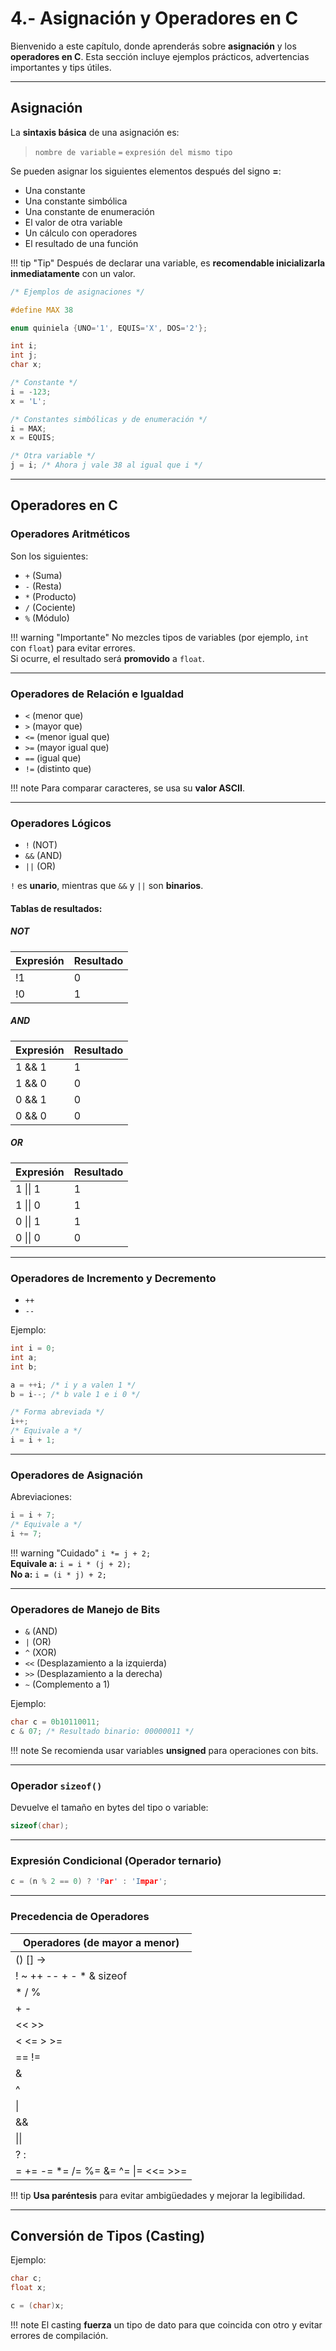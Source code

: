 # 4.- Asignación y Operadores en C

Bienvenido a este capítulo, donde aprenderás sobre **asignación** y los **operadores en C**. Esta sección incluye ejemplos prácticos, advertencias importantes y tips útiles.

---

## Asignación

La **sintaxis básica** de una asignación es:

> `nombre de variable` `=` `expresión del mismo tipo`

Se pueden asignar los siguientes elementos después del signo **=**:

- Una constante
- Una constante simbólica
- Una constante de enumeración
- El valor de otra variable
- Un cálculo con operadores
- El resultado de una función

!!! tip "Tip"
    Después de declarar una variable, es **recomendable inicializarla inmediatamente** con un valor.

```c title="Ejemplo de asignaciones" linenums="1"
/* Ejemplos de asignaciones */

#define MAX 38

enum quiniela {UNO='1', EQUIS='X', DOS='2'};

int i;
int j;
char x;

/* Constante */
i = -123;
x = 'L';

/* Constantes simbólicas y de enumeración */
i = MAX;
x = EQUIS;

/* Otra variable */
j = i; /* Ahora j vale 38 al igual que i */
```

---

## Operadores en C

### Operadores Aritméticos

Son los siguientes:

- `+` (Suma)
- `-` (Resta)
- `*` (Producto)
- `/` (Cociente)
- `%` (Módulo)

!!! warning "Importante"
    No mezcles tipos de variables (por ejemplo, `int` con `float`) para evitar errores.  
    Si ocurre, el resultado será **promovido** a `float`.

---

### Operadores de Relación e Igualdad

- `<` (menor que)
- `>` (mayor que)
- `<=` (menor igual que)
- `>=` (mayor igual que)
- `==` (igual que)
- `!=` (distinto que)

!!! note
    Para comparar caracteres, se usa su **valor ASCII**.

---

### Operadores Lógicos

- `!` (NOT)
- `&&` (AND)
- `||` (OR)

`!` es **unario**, mientras que `&&` y `||` son **binarios**.

#### Tablas de resultados:

##### NOT

| Expresión | Resultado |
| --------- | --------- |
| !1        | 0         |
| !0        | 1         |

##### AND

| Expresión | Resultado |
| --------- | --------- |
| 1 && 1    | 1         |
| 1 && 0    | 0         |
| 0 && 1    | 0         |
| 0 && 0    | 0         |

##### OR

| Expresión | Resultado |
| --------- | --------- |
| 1 \|\| 1  | 1         |
| 1 \|\| 0  | 1         |
| 0 \|\| 1  | 1         |
| 0 \|\| 0  | 0         |

---

### Operadores de Incremento y Decremento

- `++`
- `--`

Ejemplo:

```c
int i = 0;
int a;
int b;

a = ++i; /* i y a valen 1 */
b = i--; /* b vale 1 e i 0 */

/* Forma abreviada */
i++;
/* Equivale a */
i = i + 1;
```

---

### Operadores de Asignación

Abreviaciones:

```c
i = i + 7;
/* Equivale a */
i += 7;
```

!!! warning "Cuidado"
    `i *= j + 2;`  
    **Equivale a:** `i = i * (j + 2);`  
    **No a:** `i = (i * j) + 2;`

---

### Operadores de Manejo de Bits

- `&` (AND)
- `|` (OR)
- `^` (XOR)
- `<<` (Desplazamiento a la izquierda)
- `>>` (Desplazamiento a la derecha)
- `~` (Complemento a 1)

Ejemplo:

```c
char c = 0b10110011;
c & 07; /* Resultado binario: 00000011 */
```

!!! note
    Se recomienda usar variables **unsigned** para operaciones con bits.

---

### Operador `sizeof()`

Devuelve el tamaño en bytes del tipo o variable:

```c
sizeof(char);
```

---

### Expresión Condicional (Operador ternario)

```c
c = (n % 2 == 0) ? 'Par' : 'Impar';
```

---

### Precedencia de Operadores

| Operadores (de mayor a menor) |
| ----------------------------- |
| () [] ->                      |
| ! ~ ++ -- + - * & sizeof      |
| * / %                         |
| + -                           |
| << >>                         |
| < <= > >=                     |
| == !=                         |
| &                             |
| ^                             |
| \|                            |
| &&                            |
| \|\|                          |
| ? :                           |
| = += -= *= /= %= &= ^= \|= <<= >>= |

!!! tip
    **Usa paréntesis** para evitar ambigüedades y mejorar la legibilidad.

---

## Conversión de Tipos (Casting)

Ejemplo:

```c
char c;
float x;

c = (char)x;
```

!!! note
    El casting **fuerza** un tipo de dato para que coincida con otro y evitar errores de compilación.
